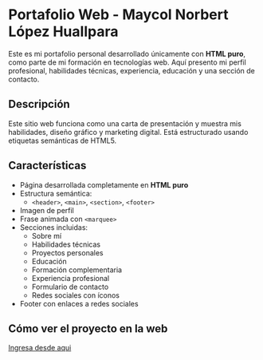 # Portafolio Web - Maycol Norbert López Huallpara

Este es mi portafolio personal desarrollado únicamente con **HTML puro**, como parte de mi formación en tecnologías web. Aquí presento mi perfil profesional, habilidades técnicas, experiencia, educación y una sección de contacto.

## Descripción

Este sitio web funciona como una carta de presentación y muestra mis habilidades, diseño gráfico y marketing digital. Está estructurado usando etiquetas semánticas de HTML5.

## Características

- Página desarrollada completamente en **HTML puro**
- Estructura semántica:
  - `<header>`, `<main>`, `<section>`, `<footer>`
- Imagen de perfil
- Frase animada con `<marquee>`
- Secciones incluidas:
  - Sobre mí
  - Habilidades técnicas
  - Proyectos personales
  - Educación
  - Formación complementaria
  - Experiencia profesional
  - Formulario de contacto
  - Redes sociales con íconos
- Footer con enlaces a redes sociales


## Cómo ver el proyecto en la web

[Ingresa desde aqui](https://maycollopezh.github.io/proyecto-modulo-1/)